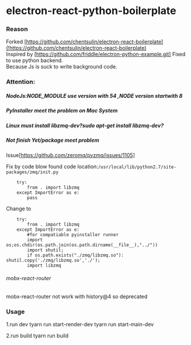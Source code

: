 # electron-react-python-boilerplate

### Reason   
Forked [https://github.com/chentsulin/electron-react-boilerplate](!https://github.com/chentsulin/electron-react-boilerplate)   
Inspired by [https://github.com/friddle/electron-python-example.git]
Fixed to use python backend.   
Because Js is suck to write background code.    


### Attention:  
##### NodeJs:NODE_MODULE use version with 54 ,NODE version startwith 8
##### PyInstaller meet the problem on Mac System
##### Linux must install libzmq-dev?sudo apt-get install libzmq-dev?
##### Not finish Yet/package meet problem
Issue[https://github.com/zeromq/pyzmq/issues/1105]   

Fix by code blow
found code location:`/usr/local/lib/python2.7/site-packages/zmq/init.py`

```$python
    try:
        from . import libzmq
    except ImportError as e:
        pass
```
Change to
```
    try:
        from . import libzmq
    except ImportError as e:
        #for compatiable pyinstaller runner
        import os;os.chdir(os.path.join(os.path.dirname(__file__),"../"))
        import shutil;
        if os.path.exists("./zmq/libzmq.so"): shutil.copy('./zmq/libzmq.so','./');
        import libzmq
```
###### mobx-react-router
mobx-react-router not work with history@4 so deprecated


### Usage  

1.run dev
tyarn run start-render-dev
tyarn run start-main-dev

2.run build
tyarn run build






